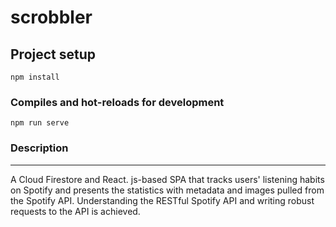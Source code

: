 # scrobbler

## Project setup
```
npm install
```

### Compiles and hot-reloads for development
```
npm run serve
```

### Description
___
A Cloud Firestore and React. js-based SPA that tracks users'
listening habits on Spotify and presents the statistics with
metadata and images pulled from the Spotify API.
Understanding the RESTful Spotify API and writing robust
requests to the API is achieved.
